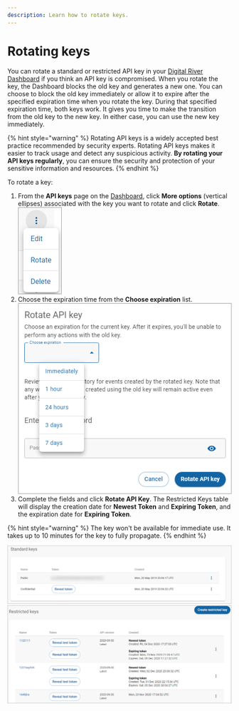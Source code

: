 ```yaml
---
description: Learn how to rotate keys.
---
```


# Rotating keys

You can rotate a standard or restricted API key in your [Digital River Dashboard](https://dashboard.digitalriver.com) if you think an API key is compromised. When you rotate the key, the Dashboard blocks the old key and generates a new one. You can choose to block the old key immediately or allow it to expire after the specified expiration time when you rotate the key. During that specified expiration time, both keys work. It gives you time to make the transition from the old key to the new key. In either case, you can use the new key immediately.

{% hint style="warning" %}
Rotating API keys is a widely accepted best practice recommended by security experts. Rotating API keys makes it easier to track usage and detect any suspicious activity. **By rotating your API keys regularly**, you can ensure the security and protection of your sensitive information and resources.
{% endhint %}

To rotate a key:

1. From the **API keys** page on the [Dashboard](https://dashboard.digitalriver.com), click **More options** (vertical ellipses) associated with the key you want to rotate and click **Rotate**.\
   ![](<../../../../.gitbook/assets/editrestrictedkey (3) (2) (2).png>)
2. Choose the expiration time from the **Choose expiration** list. \
   ![](../../../../.gitbook/assets/RotateKey.png)
3. Complete the fields and click **Rotate API Key**. The Restricted Keys table will display the creation date for **Newest Token** and **Expiring Token**, and the expiration date for **Expiring Token**.

{% hint style="warning" %}
The key won't be available for immediate use. It takes up to 10 minutes for the key to fully propagate.
{% endhint %}

<div align="left">

<img src="../../../../.gitbook/assets/apikeysstandardkeys (2) (2) (2).png" alt="">

</div>

<div align="left">

<img src="../../../../.gitbook/assets/RotateRestrictedKeys (1).png" alt="">

</div>

